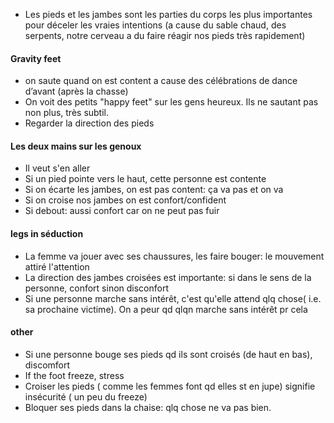 
- Les pieds et les jambes sont les parties du corps les plus importantes pour déceler les vraies intentions (a cause du sable chaud, des serpents, notre cerveau a du faire réagir nos pieds très rapidement) 

#### Gravity feet

- on saute quand on est content a cause des célébrations de dance d’avant (après la chasse) 
- On voit des petits "happy feet" sur les gens heureux. Ils ne sautant pas non plus, très subtil. 
- Regarder la direction des pieds

#### Les deux mains sur les genoux

- Il veut s'en aller 
- Si un pied pointe vers le haut, cette personne est contente 
- Si on écarte les jambes, on est pas content: ça va pas et on va 
- Si on croise nos jambes on est confort/confident 
- Si debout: aussi confort car on ne peut pas fuir 
#### legs in séduction 

- La femme va jouer avec ses chaussures, les faire bouger: le mouvement attiré l'attention 
- La direction des jambes croisées est importante: si dans le sens de la personne, confort sinon disconfort 
- Si une personne marche sans intérêt, c'est qu'elle attend qlq chose( i.e. sa prochaine victime). On a peur qd qlqn marche sans intérêt pr cela 
#### other 
- Si une personne bouge ses pieds qd ils sont croisés (de haut en bas), discomfort 
- If the foot freeze, stress
- Croiser les pieds ( comme les femmes font qd elles st en jupe) signifie insécurité ( un peu du freeze) 
- Bloquer ses pieds dans la chaise: qlq chose ne va pas bien. 
